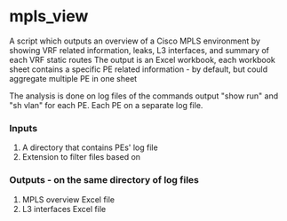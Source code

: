 # mpls_view
A script which outputs an overview of a Cisco MPLS environment by showing VRF related information, leaks, L3 interfaces, and summary of each VRF static routes
The output is an Excel workbook, each workbook sheet contains a specific PE related information - by default, but could aggregate multiple PE in one sheet

The analysis is done on log files of the commands output "show run" and "sh vlan" for each PE. Each PE on a separate log file.

### Inputs
1. A directory that contains PEs' log file
2. Extension to filter files based on
	
### Outputs - on the same directory of log files
1. MPLS overview Excel file
2. L3 interfaces Excel file
